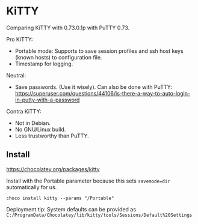 # KiTTY

Comparing KiTTY with 0.73.0.1p with PuTTY 0.73.

Pro KiTTY:

* Portable mode: Supports to save session profiles and ssh host keys (known hosts) to configuration file.
* Timestamp for logging.

Neutral:

* Save passwords. (Use it wisely). Can also be done with PuTTY: https://superuser.com/questions/44106/is-there-a-way-to-auto-login-in-putty-with-a-password

Contra KiTTY:

* Not in Debian.
* No GNU/Linux build.
* Less trustworthy than PuTTY.

## Install

https://chocolatey.org/packages/kitty

Install with the Portable parameter because this sets `savemode=dir` automatically for us.

```dosbatch
choco install kitty --params "/Portable"
```

Deployment tip: System defaults can be provided as `C:/ProgramData/Chocolatey/lib/kitty/tools/Sessions/Default%20Settings`
